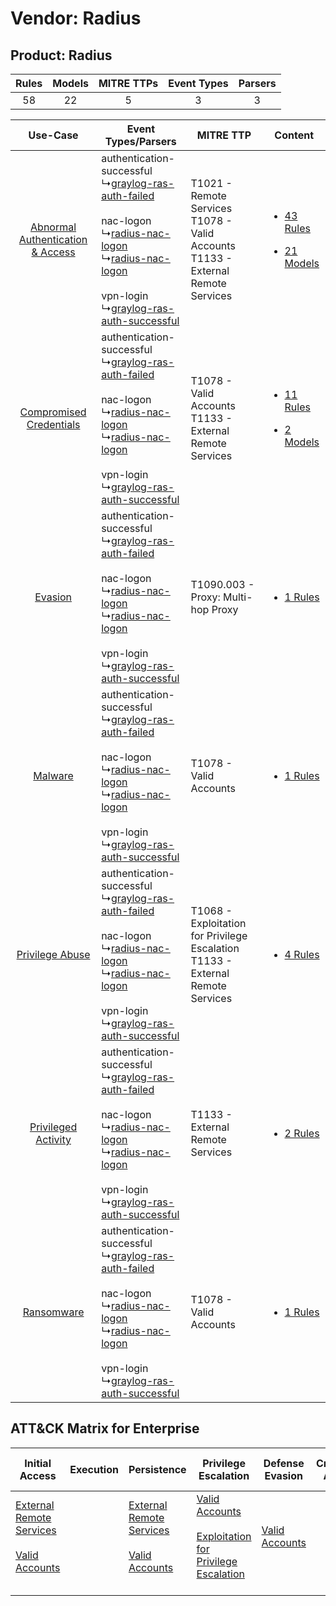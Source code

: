 Vendor: Radius
==============
Product: Radius
---------------
| Rules | Models | MITRE TTPs | Event Types | Parsers |
|:-----:|:------:|:----------:|:-----------:|:-------:|
|  58   |   22   |     5      |      3      |    3    |

|    Use-Case    | Event Types/Parsers    | MITRE TTP    | Content    |
|:----:| ---- | ---- | ---- |
| [Abnormal Authentication & Access](../../../UseCases/uc_abnormal_authentication_&_access.md) |  authentication-successful<br> ↳[graylog-ras-auth-failed](Ps/pC_graylograsauthfailed.md)<br><br> nac-logon<br> ↳[radius-nac-logon](Ps/pC_radiusnaclogon.md)<br> ↳[radius-nac-logon](Ps/pC_radiusnaclogon.md)<br><br> vpn-login<br> ↳[graylog-ras-auth-successful](Ps/pC_graylograsauthsuccessful.md)<br> | T1021 - Remote Services<br>T1078 - Valid Accounts<br>T1133 - External Remote Services<br> | [<ul><li>43 Rules</li></ul><ul><li>21 Models</li></ul>](RM/r_m_radius_radius_Abnormal_Authentication_&_Access.md) |
|          [Compromised Credentials](../../../UseCases/uc_compromised_credentials.md)          |  authentication-successful<br> ↳[graylog-ras-auth-failed](Ps/pC_graylograsauthfailed.md)<br><br> nac-logon<br> ↳[radius-nac-logon](Ps/pC_radiusnaclogon.md)<br> ↳[radius-nac-logon](Ps/pC_radiusnaclogon.md)<br><br> vpn-login<br> ↳[graylog-ras-auth-successful](Ps/pC_graylograsauthsuccessful.md)<br> | T1078 - Valid Accounts<br>T1133 - External Remote Services<br>    | [<ul><li>11 Rules</li></ul><ul><li>2 Models</li></ul>](RM/r_m_radius_radius_Compromised_Credentials.md)    |
|    [Evasion](../../../UseCases/uc_evasion.md)    |  authentication-successful<br> ↳[graylog-ras-auth-failed](Ps/pC_graylograsauthfailed.md)<br><br> nac-logon<br> ↳[radius-nac-logon](Ps/pC_radiusnaclogon.md)<br> ↳[radius-nac-logon](Ps/pC_radiusnaclogon.md)<br><br> vpn-login<br> ↳[graylog-ras-auth-successful](Ps/pC_graylograsauthsuccessful.md)<br> | T1090.003 - Proxy: Multi-hop Proxy<br>    | [<ul><li>1 Rules</li></ul>](RM/r_m_radius_radius_Evasion.md)    |
|    [Malware](../../../UseCases/uc_malware.md)    |  authentication-successful<br> ↳[graylog-ras-auth-failed](Ps/pC_graylograsauthfailed.md)<br><br> nac-logon<br> ↳[radius-nac-logon](Ps/pC_radiusnaclogon.md)<br> ↳[radius-nac-logon](Ps/pC_radiusnaclogon.md)<br><br> vpn-login<br> ↳[graylog-ras-auth-successful](Ps/pC_graylograsauthsuccessful.md)<br> | T1078 - Valid Accounts<br>    | [<ul><li>1 Rules</li></ul>](RM/r_m_radius_radius_Malware.md)    |
|    [Privilege Abuse](../../../UseCases/uc_privilege_abuse.md)    |  authentication-successful<br> ↳[graylog-ras-auth-failed](Ps/pC_graylograsauthfailed.md)<br><br> nac-logon<br> ↳[radius-nac-logon](Ps/pC_radiusnaclogon.md)<br> ↳[radius-nac-logon](Ps/pC_radiusnaclogon.md)<br><br> vpn-login<br> ↳[graylog-ras-auth-successful](Ps/pC_graylograsauthsuccessful.md)<br> | T1068 - Exploitation for Privilege Escalation<br>T1133 - External Remote Services<br>     | [<ul><li>4 Rules</li></ul>](RM/r_m_radius_radius_Privilege_Abuse.md)    |
|    [Privileged Activity](../../../UseCases/uc_privileged_activity.md)    |  authentication-successful<br> ↳[graylog-ras-auth-failed](Ps/pC_graylograsauthfailed.md)<br><br> nac-logon<br> ↳[radius-nac-logon](Ps/pC_radiusnaclogon.md)<br> ↳[radius-nac-logon](Ps/pC_radiusnaclogon.md)<br><br> vpn-login<br> ↳[graylog-ras-auth-successful](Ps/pC_graylograsauthsuccessful.md)<br> | T1133 - External Remote Services<br>    | [<ul><li>2 Rules</li></ul>](RM/r_m_radius_radius_Privileged_Activity.md)    |
|    [Ransomware](../../../UseCases/uc_ransomware.md)    |  authentication-successful<br> ↳[graylog-ras-auth-failed](Ps/pC_graylograsauthfailed.md)<br><br> nac-logon<br> ↳[radius-nac-logon](Ps/pC_radiusnaclogon.md)<br> ↳[radius-nac-logon](Ps/pC_radiusnaclogon.md)<br><br> vpn-login<br> ↳[graylog-ras-auth-successful](Ps/pC_graylograsauthsuccessful.md)<br> | T1078 - Valid Accounts<br>    | [<ul><li>1 Rules</li></ul>](RM/r_m_radius_radius_Ransomware.md)    |

ATT&CK Matrix for Enterprise
----------------------------
| Initial Access                                                                                                                                   | Execution | Persistence                                                                                                                                      | Privilege Escalation                                                                                                                                          | Defense Evasion                                                     | Credential Access | Discovery | Lateral Movement                                                     | Collection | Command and Control                                                                                                                       | Exfiltration | Impact |
| ------------------------------------------------------------------------------------------------------------------------------------------------ | --------- | ------------------------------------------------------------------------------------------------------------------------------------------------ | ------------------------------------------------------------------------------------------------------------------------------------------------------------- | ------------------------------------------------------------------- | ----------------- | --------- | -------------------------------------------------------------------- | ---------- | ----------------------------------------------------------------------------------------------------------------------------------------- | ------------ | ------ |
| [External Remote Services](https://attack.mitre.org/techniques/T1133)<br><br>[Valid Accounts](https://attack.mitre.org/techniques/T1078)<br><br> |           | [External Remote Services](https://attack.mitre.org/techniques/T1133)<br><br>[Valid Accounts](https://attack.mitre.org/techniques/T1078)<br><br> | [Valid Accounts](https://attack.mitre.org/techniques/T1078)<br><br>[Exploitation for Privilege Escalation](https://attack.mitre.org/techniques/T1068)<br><br> | [Valid Accounts](https://attack.mitre.org/techniques/T1078)<br><br> |                   |           | [Remote Services](https://attack.mitre.org/techniques/T1021)<br><br> |            | [Proxy: Multi-hop Proxy](https://attack.mitre.org/techniques/T1090/003)<br><br>[Proxy](https://attack.mitre.org/techniques/T1090)<br><br> |              |        |